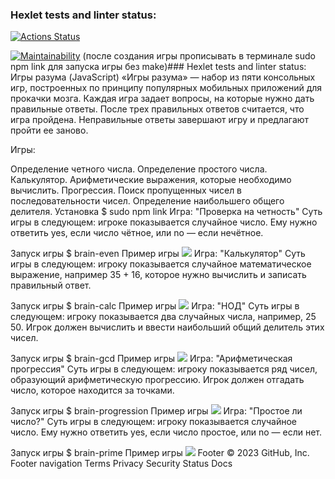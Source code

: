 ### Hexlet tests and linter status:
[![Actions Status](https://github.com/nikita13213431/frontend-project-44/workflows/hexlet-check/badge.svg)](https://github.com/nikita13213431/frontend-project-44/actions)

[![Maintainability](https://api.codeclimate.com/v1/badges/9065326552e40d3f1ae3/maintainability)](https://codeclimate.com/github/nikita13213431/frontend-project-44/maintainability)
(после создания игры прописывать в терминале sudo npm link для запуска игры без make)### Hexlet tests and linter status: Игры разума (JavaScript) «Игры разума» — набор из пяти консольных игр, построенных по принципу популярных мобильных приложений для прокачки мозга. Каждая игра задает вопросы, на которые нужно дать правильные ответы. После трех правильных ответов считается, что игра пройдена. Неправильные ответы завершают игру и предлагают пройти ее заново.

Игры:

Определение четного числа. Определение простого числа. Калькулятор. Арифметические выражения, которые необходимо вычислить. Прогрессия. Поиск пропущенных чисел в последовательности чисел. Определение наибольшего общего делителя. Установка $ sudo npm link Игра: "Проверка на четность" Суть игры в следующем: игрокe показывается случайное число. Ему нужно ответить yes, если число чётное, или no — если нечётное.

Запуск игры $ brain-even Пример игры 
<a href="https://asciinema.org/a/CNbvTbaPrC8QwNdiPtwsIY92n" target="_blank"><img src="https://asciinema.org/a/CNbvTbaPrC8QwNdiPtwsIY92n.svg" /></a>
  Игра: "Калькулятор" Суть игры в следующем: игроку показывается случайное математическое выражение, например 35 + 16, которое нужно вычислить и записать правильный ответ.

Запуск игры $ brain-calc Пример игры
<a href="https://asciinema.org/a/ULwXIsu62qQHR3CUm4GBzBHgE" target="_blank"><img src="https://asciinema.org/a/ULwXIsu62qQHR3CUm4GBzBHgE.svg" /></a>
  Игра: "НОД" Суть игры в следующем: игроку показывается два случайных числа, например, 25 50. Игрок должен вычислить и ввести наибольший общий делитель этих чисел.

Запуск игры $ brain-gcd Пример игры
<a href="https://asciinema.org/a/ZYZqXSmbs2oLos0iGtdH5VWXe" target="_blank"><img src="https://asciinema.org/a/ZYZqXSmbs2oLos0iGtdH5VWXe.svg" /></a>
  Игра: "Арифметическая прогрессия" Суть игры в следующем: игроку показывается ряд чисел, образующий арифметическую прогрессию. Игрок должен отгадать число, которое находится за точками.

Запуск игры $ brain-progression Пример игры
<a href="https://asciinema.org/a/9klGlKWKvnZ9SIRFV7rpVy0gl" target="_blank"><img src="https://asciinema.org/a/9klGlKWKvnZ9SIRFV7rpVy0gl.svg" /></a>
  Игра: "Простое ли число?" Суть игры в следующем: игроку показывается случайное число. Ему нужно ответить yes, если число простое, или no — если нет.

Запуск игры $ brain-prime Пример игры 
<a href="https://asciinema.org/a/BFFkwDrdzHKjfGqn5M0QexUTi" target="_blank"><img src="https://asciinema.org/a/BFFkwDrdzHKjfGqn5M0QexUTi.svg" /></a>
Footer
© 2023 GitHub, Inc.
Footer navigation
Terms
Privacy
Security
Status
Docs
